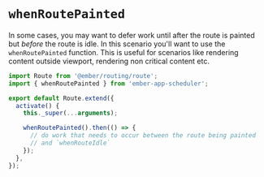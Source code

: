 # `whenRoutePainted`

In some cases, you may want to defer work until after the route is painted but _before_ the route is idle. In this scenario you'll want to use the `whenRoutePainted` function. This is useful for scenarios like rendering content outside viewport, rendering non critical content etc.

```javascript
import Route from '@ember/routing/route';
import { whenRoutePainted } from 'ember-app-scheduler';

export default Route.extend({
  activate() {
    this._super(...arguments);

    whenRoutePainted().then(() => {
      // do work that needs to occur between the route being painted
      // and `whenRouteIdle`
    });
  },
});
```

